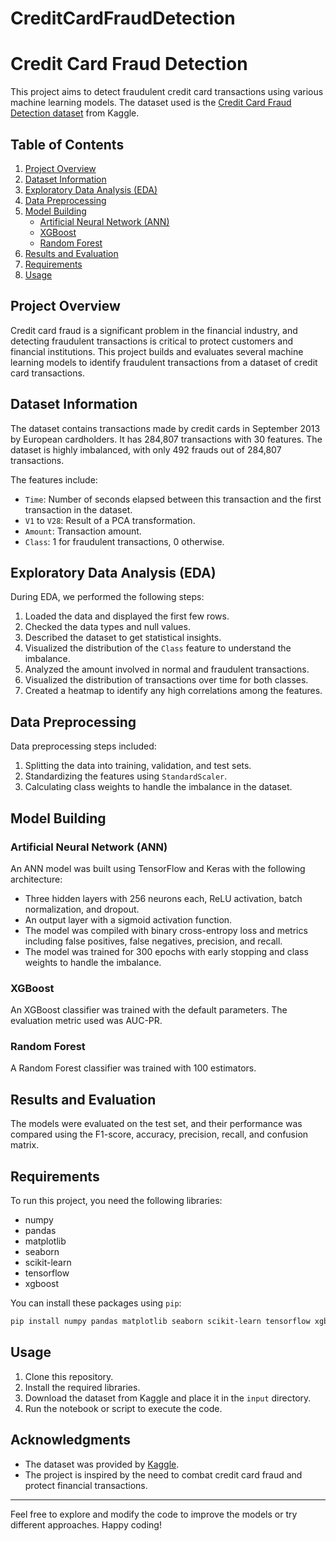 # CreditCardFraudDetection
# Credit Card Fraud Detection

This project aims to detect fraudulent credit card transactions using various machine learning models. The dataset used is the [Credit Card Fraud Detection dataset](https://www.kaggle.com/mlg-ulb/creditcardfraud) from Kaggle.

## Table of Contents

1. [Project Overview](#project-overview)
2. [Dataset Information](#dataset-information)
3. [Exploratory Data Analysis (EDA)](#exploratory-data-analysis-eda)
4. [Data Preprocessing](#data-preprocessing)
5. [Model Building](#model-building)
    - [Artificial Neural Network (ANN)](#artificial-neural-network-ann)
    - [XGBoost](#xgboost)
    - [Random Forest](#random-forest)
6. [Results and Evaluation](#results-and-evaluation)
7. [Requirements](#requirements)
8. [Usage](#usage)

## Project Overview

Credit card fraud is a significant problem in the financial industry, and detecting fraudulent transactions is critical to protect customers and financial institutions. This project builds and evaluates several machine learning models to identify fraudulent transactions from a dataset of credit card transactions.

## Dataset Information

The dataset contains transactions made by credit cards in September 2013 by European cardholders. It has 284,807 transactions with 30 features. The dataset is highly imbalanced, with only 492 frauds out of 284,807 transactions. 

The features include:

- `Time`: Number of seconds elapsed between this transaction and the first transaction in the dataset.
- `V1` to `V28`: Result of a PCA transformation.
- `Amount`: Transaction amount.
- `Class`: 1 for fraudulent transactions, 0 otherwise.

## Exploratory Data Analysis (EDA)

During EDA, we performed the following steps:

1. Loaded the data and displayed the first few rows.
2. Checked the data types and null values.
3. Described the dataset to get statistical insights.
4. Visualized the distribution of the `Class` feature to understand the imbalance.
5. Analyzed the amount involved in normal and fraudulent transactions.
6. Visualized the distribution of transactions over time for both classes.
7. Created a heatmap to identify any high correlations among the features.

## Data Preprocessing

Data preprocessing steps included:

1. Splitting the data into training, validation, and test sets.
2. Standardizing the features using `StandardScaler`.
3. Calculating class weights to handle the imbalance in the dataset.

## Model Building

### Artificial Neural Network (ANN)

An ANN model was built using TensorFlow and Keras with the following architecture:

- Three hidden layers with 256 neurons each, ReLU activation, batch normalization, and dropout.
- An output layer with a sigmoid activation function.
- The model was compiled with binary cross-entropy loss and metrics including false positives, false negatives, precision, and recall.
- The model was trained for 300 epochs with early stopping and class weights to handle the imbalance.

### XGBoost

An XGBoost classifier was trained with the default parameters. The evaluation metric used was AUC-PR.

### Random Forest

A Random Forest classifier was trained with 100 estimators.

## Results and Evaluation

The models were evaluated on the test set, and their performance was compared using the F1-score, accuracy, precision, recall, and confusion matrix.

## Requirements

To run this project, you need the following libraries:

- numpy
- pandas
- matplotlib
- seaborn
- scikit-learn
- tensorflow
- xgboost

You can install these packages using `pip`:

```bash
pip install numpy pandas matplotlib seaborn scikit-learn tensorflow xgboost
```

## Usage

1. Clone this repository.
2. Install the required libraries.
3. Download the dataset from Kaggle and place it in the `input` directory.
4. Run the notebook or script to execute the code.

## Acknowledgments

- The dataset was provided by [Kaggle](https://www.kaggle.com/mlg-ulb/creditcardfraud).
- The project is inspired by the need to combat credit card fraud and protect financial transactions.

---

Feel free to explore and modify the code to improve the models or try different approaches. Happy coding!
